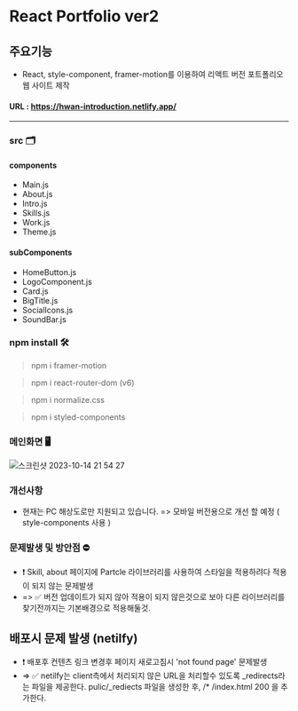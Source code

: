 #  React Portfolio ver2

## 주요기능 

- React, style-component, framer-motion를 이용하여 리액트 버전 포트폴리오 웹 사이트 제작

#### URL :  https://hwan-introduction.netlify.app/

---

### src 🗂
#### components 
  - Main.js
  - About.js
  - Intro.js
  - Skills.js
  - Work.js
  - Theme.js

#### subComponents
  - HomeButton.js
  - LogoComponent.js
  - Card.js
  - BigTitle.js
  - SocialIcons.js
  - SoundBar.js

### npm install 🛠
>npm i framer-motion

>npm i react-router-dom (v6)

>npm i normalize.css

>npm i styled-components



### 메인화면 🖥
![스크린샷 2023-10-14 21 54 27](https://github.com/GilhwanE/react-portfolio-.ver2-/assets/63918911/facc77c3-5d3a-44d7-ac2a-d958eab6bc44)

### 개선사항
- 현재는 PC 해상도로만 지원되고 있습니다. 
  => 모바일 버전용으로 개선 할 예정 ( style-components 사용 )

### 문제발생 및 방안점 ⛔️
- ❗️ Skill, about 페이지에 Partcle 라이브러리를 사용하여 스타일을 적용하려다 적용이 되지 않는 문제발생
- => ✅ 버전 업데이트가 되지 않아 적용이 되지 않은것으로 보아 다른 라이브러리를 찾기전까지는 기본배경으로 적용해둘것.
## 배포시 문제 발생 (netilfy)
- ❗️ 배포후 컨텐츠 링크 변경후 페이지 새로고침시 'not found page' 문제발생
- => ✅ netilfy는 client측에서 처리되지 않은 URL을 처리할수 있도록 _redirects라는 파일을 제공한다.
      pulic/_rediects 파일을 생성한 후, /* /index.html 200 을 추가한다.

